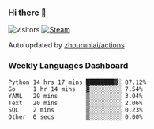 ### Hi there 👋

![visitors](https://visitor-badge.glitch.me/badge?page_id=zhourunlai)
[![Steam](https://img.shields.io/badge/dynamic/json?label=Steam&query=%24.data.totalSubs&url=https%3A%2F%2Fapi.spencerwoo.com%2Fsubstats%2F%3Fsource%3DsteamGames%26queryKey%3D76561198285156854&suffix=%20Games&logo=steam&labelColor=134375&color=0b1a37&longCache=true)](http://steamcommunity.com/profiles/76561198285156854)

Auto updated by <a href="https://github.com/zhourunlai/zhourunlai/actions" target="_blank">zhourunlai/actions</a>

### Weekly Languages Dashboard

<!--PART:wakatime-->
```text
Python 14 hrs 17 mins ████████▓░ 87.12%
Go     1 hr 14 mins   ▓░░░░░░░░░ 7.54%
YAML   29 mins        ▒░░░░░░░░░ 3.04%
Text   20 mins        ▒░░░░░░░░░ 2.06%
SQL    2 mins         ▒░░░░░░░░░ 0.23%
Other  0 secs         ▒░░░░░░░░░ 0.00%
```
<!--PART:wakatime-->
